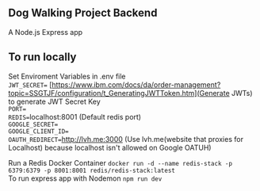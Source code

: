 ## Dog Walking Project Backend

A Node.js Express app

## To run locally

Set Enviroment Variables in .env file <br/>
`JWT_SECRET=` [https://www.ibm.com/docs/da/order-management?topic=SSGTJF/configuration/t_GeneratingJWTToken.htm](Generate JWTs) to generate JWT Secret Key  <br />
`PORT=` <br />
`REDIS=`localhost:8001 (Default redis port) <br />
`GOOGLE_SECRET=` <br />
`GOOGLE_CLIENT_ID=` <br />
`OAUTH_REDIRECT=`http://lvh.me:3000 (Use lvh.me(website that proxies for Localhost) because localhost isn't allowed on Google OATUH) <br>

Run a Redis Docker Container `docker run -d --name redis-stack -p 6379:6379 -p 8001:8001 redis/redis-stack:latest` <br />
To run express app with Nodemon `npm run dev`
